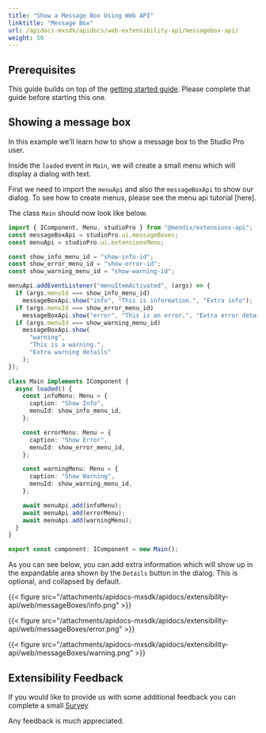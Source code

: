 ```yaml
---
title: "Show a Message Box Using Web API"
linktitle: "Message Box"
url: /apidocs-mxsdk/apidocs/web-extensibility-api/messagebox-api/
weight: 50
---
```


## Prerequisites

This guide builds on top of the [getting started guide](/apidocs-mxsdk/apidocs/web-extensibility-api/getting-started/). Please complete that guide before starting this one.

## Showing a message box

In this example we'll learn how to show a message box to the Studio Pro user.

Inside the `loaded` event in `Main`, we will create a small menu which will display a dialog with text.

First we need to import the `menuApi` and also the `messageBoxApi` to show our dialog. To see how to create menus, please see the menu api tutorial [here].

The class `Main` should now look like below.

```typescript
import { IComponent, Menu, studioPro } from "@mendix/extensions-api";
const messageBoxApi = studioPro.ui.messageBoxes;
const menuApi = studioPro.ui.extensionsMenu;

const show_info_menu_id = "show-info-id";
const show_error_menu_id = "show-error-id";
const show_warning_menu_id = "show-warning-id";

menuApi.addEventListener("menuItemActivated", (args) => {
  if (args.menuId === show_info_menu_id)
    messageBoxApi.show("info", "This is information.", "Extra info");
  if (args.menuId === show_error_menu_id)
    messageBoxApi.show("error", "This is an error.", "Extra error details");
  if (args.menuId === show_warning_menu_id)
    messageBoxApi.show(
      "warning",
      "This is a warning.",
      "Extra warning details"
    );
});

class Main implements IComponent {
  async loaded() {
    const infoMenu: Menu = {
      caption: "Show Info",
      menuId: show_info_menu_id,
    };

    const errorMenu: Menu = {
      caption: "Show Error",
      menuId: show_error_menu_id,
    };

    const warningMenu: Menu = {
      caption: "Show Warning",
      menuId: show_warning_menu_id,
    };

    await menuApi.add(infoMenu);
    await menuApi.add(errorMenu);
    await menuApi.add(warningMenu);
  }
}

export const component: IComponent = new Main();
```

As you can see below, you can add extra information which will show up in the expandable area shown by the `Details` button in the dialog. This is optional, and collapsed by default.

{{< figure src="/attachments/apidocs-mxsdk/apidocs/extensibility-api/web/messageBoxes/info.png" >}}

{{< figure src="/attachments/apidocs-mxsdk/apidocs/extensibility-api/web/messageBoxes/error.png" >}}

{{< figure src="/attachments/apidocs-mxsdk/apidocs/extensibility-api/web/messageBoxes/warning.png" >}}

## Extensibility Feedback

If you would like to provide us with some additional feedback you can complete a small [Survey](https://survey.alchemer.eu/s3/90801191/Extensibility-Feedback)

Any feedback is much appreciated.
